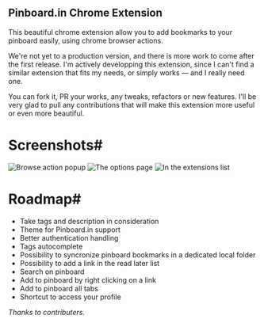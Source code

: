 ## Pinboard.in Chrome Extension ##

This beautiful chrome extension allow you to add bookmarks to your pinboard easily, using chrome browser actions.

We're not yet to a production version, and there is more work to come after the first release. I'm actively developping this extension, since I can't find a similar extension that fits my needs, or simply works — and I really need one.

You can fork it, PR your works, any tweaks, refactors or new features. I'll be very glad to pull any contributions that will make this extension more useful or even more beautiful.

# Screenshots#

![Browse action popup](http://i.imgur.com/LvRzW.png)
![The options page](http://i.imgur.com/MRanh.png)
![In the extensions list](http://i.imgur.com/IfNon.png)

# Roadmap#

* Take tags and description in consideration
* Theme for Pinboard.in support
* Better authentication handling
* Tags autocomplete
* Possibility to syncronize pinboard bookmarks in a dedicated local folder
* Possibility to add a link in the read later list
* Search on pinboard
* Add to pinboard by right clicking on a link
* Add to pinboard all tabs
* Shortcut to access your profile

*Thanks to contributers.*